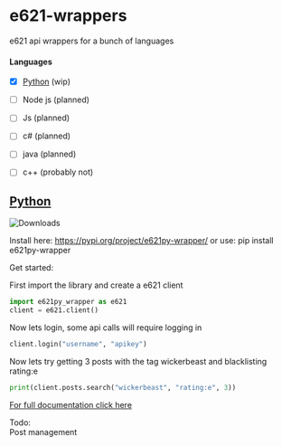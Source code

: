 # e621-wrappers
e621 api wrappers for a bunch of languages  

#### Languages
- [x] [Python](python) (wip)
- [ ] Node js (planned)
- [ ] Js (planned)
- [ ] c# (planned)
- [ ] java (planned)
- [ ] c++ (probably not)


## [Python](python)
![Downloads](https://img.shields.io/pypi/dm/e621py-wrapper?color=orange)

Install here: https://pypi.org/project/e621py-wrapper/ or use:  pip install e621py-wrapper

Get started:    

First import the library and create a e621 client
```python
import e621py_wrapper as e621
client = e621.client()
```
  
Now lets login, some api calls will require logging in  
```python
client.login("username", "apikey")
```
Now lets try getting 3 posts with the tag wickerbeast and blacklisting rating:e
```python
print(client.posts.search("wickerbeast", "rating:e", 3))
```
[For full documentation click here](python/README.md)

Todo:  
Post management  